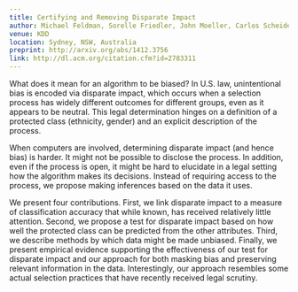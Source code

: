 ```yaml
---
title: Certifying and Removing Disparate Impact
author: Michael Feldman, Sorelle Friedler, John Moeller, Carlos Scheidegger, and Suresh Venkatasubramanian
venue: KDD
location: Sydney, NSW, Australia
preprint: http://arxiv.org/abs/1412.3756
link: http://dl.acm.org/citation.cfm?id=2783311
---
```


What does it mean for an algorithm to be biased?
In U.S. law, unintentional bias is encoded via disparate impact, which occurs when a selection process has widely different outcomes for different groups, even as it appears to be neutral.
This legal determination hinges on a definition of a protected class (ethnicity, gender) and an explicit description of the process.

When computers are involved, determining disparate impact (and hence bias) is harder.
It might not be possible to disclose the process.
In addition, even if the process is open, it might be hard to elucidate in a legal setting how the algorithm makes its decisions.
Instead of requiring access to the process, we propose making inferences based on the data it uses.

We present four contributions.
First, we link disparate impact to a measure of classification accuracy that while known, has received relatively little attention.
Second, we propose a test for disparate impact based on how well the protected class can be predicted from the other attributes.
Third, we describe methods by which data might be made unbiased.
Finally, we present empirical evidence supporting the effectiveness of our test for disparate impact and our approach for both masking bias and preserving relevant information in the data.
Interestingly, our approach resembles some actual selection practices that have recently received legal scrutiny.

